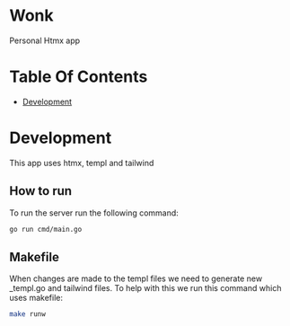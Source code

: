 # Wonk
Personal Htmx app

# Table Of Contents
- [Development](#development)

# Development
This app uses htmx, templ and tailwind

## How to run
To run the server run the following command:
```bash
go run cmd/main.go
```
## Makefile
When changes are made to the templ files we need to generate new _templ.go and tailwind files.
To help with this we run this command which uses makefile:
```bash
make runw
```
